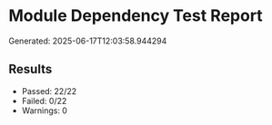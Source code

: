 # Module Dependency Test Report

Generated: 2025-06-17T12:03:58.944294

## Results
- Passed: 22/22
- Failed: 0/22
- Warnings: 0

